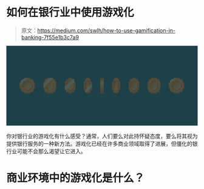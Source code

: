 # 如何在银行业中使用游戏化

> 原文：<https://medium.com/swlh/how-to-use-gamification-in-banking-7f55e1b3c7a9>

![](img/f0d3607851d04852708692693cf168f1.png)

你对银行业的游戏化有什么感受？通常，人们要么对此持怀疑态度，要么将其视为提供银行服务的一种新方法。游戏化已经在许多商业领域取得了进展，但僵化的银行业可能不会那么渴望让它进入。

# 商业环境中的游戏化是什么？